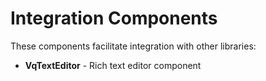 # Integration Components

These components facilitate integration with other libraries:

- **VqTextEditor** - Rich text editor component
